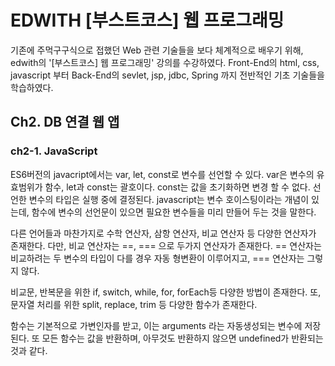 # EDWITH [부스트코스] 웹 프로그래밍
기존에 주먹구구식으로 접했던 Web 관련 기술들을 보다 체계적으로 배우기 위해, edwith의 '[부스트코스] 웹 프로그래밍' 강의를 수강하였다. Front-End의 html, css, javascript 부터 Back-End의 sevlet, jsp, jdbc, Spring 까지 전반적인 기초 기술들을 학습하였다.
## Ch2. DB 연결 웹 앱
### ch2-1. JavaScript 
ES6버전의 javacript에서는 var, let, const로 변수를 선언할 수 있다. var은 변수의 유효범위가 함수, let과 const는 괄호이다. const는 값을 초기화하면 변경 할 수 없다. 선언한 변수의 타입은 실행 중에 결정된다. javascript는 변수 호이스팅이라는 개념이 있는데, 함수에 변수의 선언문이 있으면 필요한 변수들을 미리 만들어 두는 것을 말한다.

다른 언어들과 마찬가지로 수학 연산자, 삼항 연산자, 비교 연산자 등 다양한 연산자가 존재한다. 다만, 비교 연산자는 ==, === 으로 두가지 연산자가 존재한다. == 연산자는 비교하려는 두 변수의 타입이 다를 경우 자동 형변환이 이루어지고, === 연산자는 그렇지 않다.

비교문, 반복문을 위한 if, switch, while, for, forEach등 다양한 방법이 존재한다. 또, 문자열 처리를 위한 split, replace, trim 등 다양한 함수가 존재한다.

함수는 기본적으로 가변인자를 받고, 이는 arguments 라는 자동생성되는 변수에 저장된다. 또 모든 함수는 값을 반환하며, 아무것도 반환하지 않으면 undefined가 반환되는 것과 같다.
